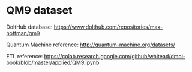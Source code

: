 # QM9 dataset

DoltHub database: https://www.dolthub.com/repositories/max-hoffman/qm9

Quantum Machine reference: http://quantum-machine.org/datasets/

ETL reference: https://colab.research.google.com/github/whitead/dmol-book/blob/master/applied/QM9.ipynb
